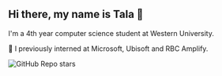 ## Hi there, my name is Tala 👋

I'm a 4th year computer science student at Western University.

🏦 I previously interned at Microsoft, Ubisoft and RBC Amplify.

![GitHub Repo stars](https://img.shields.io/github/stars/tbuwadi/tbuwadi?style=social)
